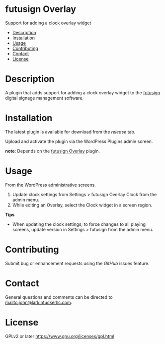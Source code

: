 futusign Overlay
====
Support for adding a clock overlay widget

- [Description](#description)
- [Installation](#installation)
- [Usage](#usage)
- [Contributing](#contributing)
- [Contact](#contact)
- [License](#license)

Description
===

A plugin that adds support for adding a clock overlay widget to the [futusign](https://github.com/larkintuckerllc/futusign-wordpress)
digital signage management software.

Installation
====

The latest plugin is available for download from the *release* tab.

Upload and activate the plugin via the WordPress Plugins admin screen.

**note**: Depends on the [futusign Overlay](https://github.com/larkintuckerllc/futusign-wp-overlay) plugin.

Usage
====

From the WordPress administrative screens.

1. Update clock settings from Settings > futusign Overlay Clock from the admin menu.
2. While editing an Overlay, select the Clock widget in a screen region.

**Tips**

* When updating the clock settings; to force changes to all playing screens, update version in Settings > futusign from the admin menu.

Contributing
====
Submit bug or enhancement requests using the *GitHub* issues feature.

Contact
====
General questions and comments can be directed to
<mailto:john@larkintuckerllc.com>.

License
====
GPLv2 or later <https://www.gnu.org/licenses/gpl.html>